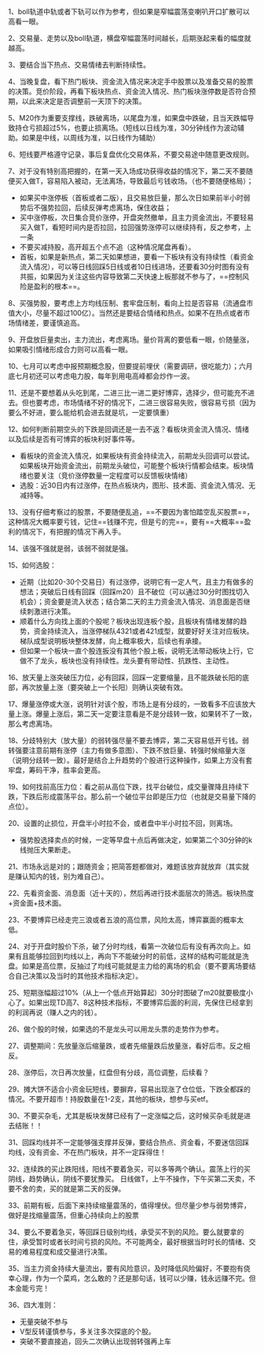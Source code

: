 1、boll轨道中轨或者下轨可以作为参考，但如果是窄幅震荡变喇叭开口扩散可以高看一眼。

2、交易量、走势以及boll轨道，横盘窄幅震荡时间越长，后期涨起来看的幅度就越高。

3、要结合当下热点、交易情绪去判断持续性。

4、当晚复盘，看下热门板块、资金流入情况来决定手中股票以及准备交易的股票的决策。竞价阶段，再看下板块热点、资金流入情况、热门板块涨停数是否符合预期，以此来决定是否调整前一天顶下的决策。

5、M20作为重要支撑线，跌破离场，以尾盘为准，如果盘中跌破，且当天跌幅导致持仓亏损超过5%，也要止损离场。（短线以日线为准，30分钟线作为波动辅助。如果是中线，以周线为准，以日线作为辅助）

6、短线要严格遵守记录，事后复盘优化交易体系，不要交易途中随意更改规则。

7、对于没有特别高把握的，在第一天入场成功获得收益的情况下，第二天不要随便买入做T，容易陷入被动，无法离场，导致最后亏钱收场。（也不要随便格局）；
- 如果买中涨停板（首板或者二版），且交易放巨量，那么次日如果前半小时弱势后不强势拉回，后续反弹考虑离场，保住收益；
- 买中涨停板，次日集合竞价涨停，开盘突然撤单，且主力资金流出，不要轻易买入做T，看短时间内是否拉回，拉回强势涨停可以继续持有，反之参考，上一条
- 不要买减持股，高开超五个点不追（这种情况尾盘再看）。
- 首板，如果是新热点，第二天如果想进，要看一下板块有没有持续性（看资金流入情况），可以等日线回踩5日线或者10日线进场，还要看30分时图有没有共振，如果因为关注这些内容导致第二天快速上板那就不参与了，==控制风险是盈利的根本==。

8、买强势股，要考虑上方均线压制、套牢盘压制，看向上拉是否容易（流通盘市值大小，尽量不超过100亿）。当然还是要结合情绪和热点。如果不在热点或者市场情绪差，要谨慎追高。

9、开盘放巨量卖出，主力流出，考虑离场。量价背离的要低看一眼，价随量涨，如果吸引情绪形成合力则可以高看一眼。

10、七月可以考虑中报预期概念股，但要提前埋伏（需要调研，很吃能力）；六月底七月初还可以考虑电力股，每年到用电高峰都会炒作一波。

11、还是不要想着从头吃到尾，二进三比一进二更好博弈，选择少，但可能充不进去。但也要考虑，市场情绪不好的情况下，二进三很容易失败，很容易亏损（因为要么不好进，要么能给机会进去就是坑，一定要慎重）

12、如何判断前期空头的下跌是回调还是一去不返？看板块资金流入情况、情绪以及后续是否有可博弈的板块利好事件等。
- 看板块的资金流入情况，如果板块有资金持续流入，前期龙头回调可以尝试。如果板块开始资金流出，前期龙头破位，可能整个板块行情都会结束。板块情绪也要关注（竞价涨停数量一定程度可以反馈板块情绪）
- 选股：近30日内有过涨停，在热点板块内，图形、技术面、资金流入情况、无减持等。

13、没有仔细考察过的股票，不要随便乱追，==不要因为害怕踏空乱买股票==，这种情况大概率要亏钱，记住==钱赚不完，但是亏的完==，要有==大概率==盈利的情况下，有把握的情况下再入手。

14、该强不强就是弱，该弱不弱就是强。

15、如何选股：
- 近期（比如20-30个交易日）有过涨停，说明它有一定人气，且主力有做多的想法；突破后日线有回踩（回踩m20）且不破位（可以通过30分时图找切入机会）；资金要是流入状态；结合第二天的主力资金流入情况、消息面是否继续刺激进行决策。
- 顺着什么方向找上面的个股呢？板块出现连板个股，且板块有情绪发酵的趋势，资金持续流入，当涨停梯队4321或者421成型，就要好好关注对应板块。梯队成型说明板块整体发酵，向上概率极大，后续也有承接。
- 但如果一个板块一直个股连扳没有其他个股上板，说明无法带动板块上行，它做不了龙头，板块也没有持续性。龙头要有带动性、抗跌性、主动性。

16、放天量上涨突破压力位，必有回踩，回踩一定要缩量，且不能跌破长阳的底部，再次放量上涨（要突破上一个长阳）则确认突破有效。

17、爆量涨停或大涨，说明针对该个股，市场上是有分歧的，一致看多不应该放大量上涨。爆量上涨后，第二天一定要注意看是不是分歧转一致，如果转不了一致，那么考虑离场。

18、分歧特别大（放大量）的弱转强尽量不要去博弈，第二天容易低开亏钱。弱转强要注意前期有涨停（主力有做多意图）、下跌不放巨量、转强时候缩量大涨（说明分歧转一致）。最好是结合上升趋势的个股进行这种操作，如果上方没有套牢盘，筹码干净，胜率会更高。

19、如何找前高压力位：看之前从高位下跌，找平台破位，成交量骤降且持续下跌，下跌后形成震荡平台。那么前一个破位平台即是压力位（也就是交易量下降的点位）。

20、设置的止损位，开盘半小时拉不会，或者盘中半小时拉不回，则离场。
- 强势股选择卖点的时候，一定等早盘十点后再做决定，如果第二个30分钟的k线抛压大果断走。

21、市场永远是对的；跟随资金；把简答题都做对，难题该放弃就放弃（其实就是赚认知内的钱，别为难自己）。

22、先看资金面、消息面（近十天的），然后再进行技术面层次的筛选。板块热度+资金面+技术面。

23、不要博弈已经走完三浪或者五浪的高位票，风险太高，博弈赢面的概率太低。

24、对于开盘时股价下杀，破了分时均线，看第一次破位后有没有再次向上。如果有且能够拉回到均线以上，再向下不能破分时的前低，这样的结构可能就是洗盘。如果是高位票，反抽过了均线可能就是主力给的离场的机会（要不要离场要结合自己决策以及当时的其他技术指标决定）。

25、短期涨幅超过10%（从上一个低点开始算起）30分时图破了m20就要极度小心了。如果出现TD高7、8这种技术指标，不要博弈后面的利润，先保住已经拿到的利润再说（赚人之内的钱）。

26、做个股的时候，如果选的不是龙头可以用龙头票的走势作为参考。

27、调整期间：先放量涨后缩量跌，或者先缩量跌后放量涨，看好后市。反之相反。

28、涨停后，次日再次放量，红盘但有分歧，高位调整，后续看？

29、摊大饼不适合小资金玩短线，要摒弃，容易出现涨了仓位低，下跌全都踩的情况。不要开超市！持股数量在1-2支，其他的板块，想参与买etf。

30、不要买杂毛，尤其是板块发酵已经有了一定涨幅之后，这时候买杂毛就是进去结账！！

31、回踩均线并不一定能够强支撑并反弹，要结合热点、资金看，不要迷信回踩均线，没有资金、不在热门板块，并不一定踩得住！

32、连续跌的买止跌阳线，阳线不要着急买，可以多等两个确认。震荡上行的买阴线，趋势确认，阴线不要犹豫买。   日线做T，上午不操作，下午买第二天卖，不要不舍的卖，买的就是第二天的反弹。

33、前期有板，后面下来持续缩量震荡的，值得埋伏。但尽量少参与弱势博弈，做好是找缩量震荡，但重心持续向上的股票

34、要么不要着急买，等回踩日级别均线，承受买不到的风险。要么就要拿的住，承受暂时或者长时间亏损的风险。不可能两全，最好根据当时时长的情绪、交易的难易程度和成交量进行决策。

35、当主力资金持续大量流出，要有风险意识，及时降低风险偏好，不要抱有侥幸心理，作为一个菜鸡，怎么敢的？还是那句话，钱可以少赚，钱永远赚不完。但本金能亏完！

36、四大准则：
- 无量突破不参与
- V型反转谨慎参与，多关注多次探底的个股。
- 突破不要直接追，回头二次确认出现弱转强再上车














